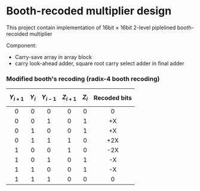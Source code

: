 # Booth-recoded multiplier design
This project contain implementation of 16bit $\times$ 16bit 2-level piplelined booth-recoided multiplier

Component:
- Carry-save array in array block
- carry look-ahead adder, square root carry select adder in final adder

### Modified booth's recoding (radix-4 booth recoding)

| $$Y_{i+1}$$ | $$Y_{i}$$ | $$Y_{i-1}$$ | $$Z_{i+1}$$ | $$Z_{i}$$ | Recoded bits |
| :---------: | :-------: | :---------: | :---------: | :-------: | :----------: |
| 0           | 0         | 0           | 0           | 0         | 0            |
| 0           | 0         | 1           | 0           | 1         | +X           |
| 0           | 1         | 0           | 0           | 1         | +X           |
| 0           | 1         | 1           | 1           | 0         | +2X          |
| 1           | 0         | 0           | 1           | 0         | -2X          |
| 1           | 0         | 1           | 0           | 1         | -X           |
| 1           | 1         | 0           | 0           | 1         | -X           |
| 1           | 1         | 1           | 0           | 0         | 0            |